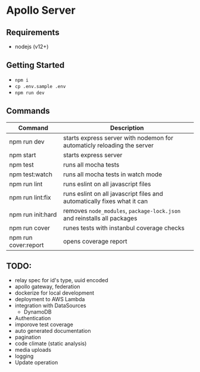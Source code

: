 # Apollo Server

## Requirements

- nodejs (v12+)

## Getting Started

- `npm i`
- `cp .env.sample .env`
- `npm run dev`

## Commands

| Command              | Description |
| ---------------------|-------------|
| npm run dev          | starts express server with nodemon for automaticly reloading the server |
| npm start            | starts express server |
| npm test             | runs all mocha tests |
| npm test:watch       | runs all mocha tests in watch mode |
| npm run lint         | runs eslint on all javascript files |
| npm run lint:fix     | runs eslint on all javascript files and automatically fixes what it can |
| npm run init:hard    | removes `node_modules`, `package-lock.json` and reinstalls all packages |
| npm run cover        | runes tests with instanbul coverage checks |
| npm run cover:report | opens coverage report |

## TODO:

- relay spec for id's type, uuid encoded
- apollo gateway, federation
- dockerize for local development
- deployment to AWS Lambda
- integration with DataSources
  - DynamoDB
- Authentication
- imporove test coverage
- auto generated documentation
- pagination
- code climate (static analysis)
- media uploads
- logging
- Update operation
